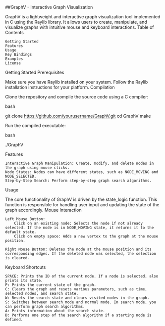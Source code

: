 ##GraphV - Interactive Graph Visualization

GraphV is a lightweight and interactive graph visualization tool implemented in C using the Raylib library. It allows users to create, manipulate, and visualize graphs with intuitive mouse and keyboard interactions.
Table of Contents

    Getting Started
    Features
    Usage
    Key Bindings
    Examples
    License

Getting Started
Prerequisites

Make sure you have Raylib installed on your system. Follow the Raylib installation instructions for your platform.
Compilation

Clone the repository and compile the source code using a C compiler:

bash

git clone https://github.com/yourusername/GraphV.git
cd GraphV
make

Run the compiled executable:

bash

./GraphV

Features

    Interactive Graph Manipulation: Create, modify, and delete nodes in the graph using mouse clicks.
    Node States: Nodes can have different states, such as NODE_MOVING and NODE_SELECTED.
    Step-by-Step Search: Perform step-by-step graph search algorithms.

Usage

The core functionality of GraphV is driven by the state_logic function. This function is responsible for handling user input and updating the state of the graph accordingly.
Mouse Interaction

    Left Mouse Button:
        Click on an existing node: Selects the node if not already selected. If the node is in NODE_MOVING state, it returns it to the default state.
        Click on empty space: Adds a new vertex to the graph at the mouse position.

    Right Mouse Button: Deletes the node at the mouse position and its corresponding edges. If the deleted node was selected, the selection is cleared.

Keyboard Shortcuts

    SPACE: Prints the ID of the current node. If a node is selected, also prints its state.
    P: Prints the current state of the graph.
    C: Clears the graph and resets various parameters, such as time, selected nodes, and search state.
    W: Resets the search state and clears visited nodes in the graph.
    S: Switches between search mode and normal mode. In search mode, you can perform graph search algorithms.
    A: Prints information about the search state.
    D: Performs one step of the search algorithm if a starting node is defined.
